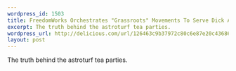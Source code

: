 ```yaml
--- 
wordpress_id: 1503
title: FreedomWorks Orchestrates "Grassroots" Movements To Serve Dick Armey's Corporate Clients
excerpt: The truth behind the astroturf tea parties.
wordpress_url: http://delicious.com/url/126463c9b37972c80c6e87e20c43686b#jeremy6d
layout: post
---
```

The truth behind the astroturf tea parties.
